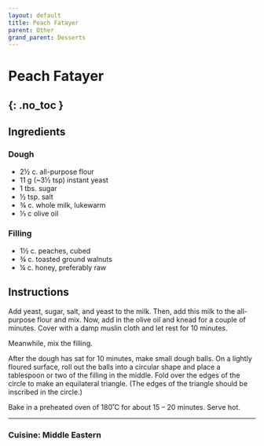 ```yaml
---
layout: default
title: Peach Fatayer
parent: Other
grand_parent: Desserts
---
```


# Peach Fatayer
{: .no_toc }
---

## Ingredients
### Dough

<ul>
	<li>2½ c. all-purpose flour</li>
	<li>11 g (~3½ tsp) instant yeast</li>
	<li>1 tbs. sugar</li>
	<li>½ tsp. salt</li>
	<li>¾ c. whole milk, lukewarm</li>
	<li>⅓ c olive oil</li>
</ul>

### Filling

<ul>
	<li>1½ c. peaches, cubed</li>
	<li>¾ c. toasted ground walnuts</li>
	<li>¼ c. honey, preferably raw</li>
</ul>


## Instructions
Add yeast, sugar, salt, and yeast to the milk. Then, add this milk to the all-purpose flour and mix. Now, add in the olive oil and knead for a couple of minutes. Cover with a damp muslin cloth and let rest for 10 minutes.

Meanwhile, mix the filling.

After the dough has sat for 10 minutes, make small dough balls. On a lightly floured surface, roll out the balls into a circular shape and place a tablespoon or two of the filling in the middle. Fold over the edges of the circle to make an equilateral triangle. (The edges of the triangle should be inscribed in the circle.)

Bake in a preheated oven of 180˚C for about 15 – 20 minutes. Serve hot.

--- 

### Cuisine: Middle Eastern